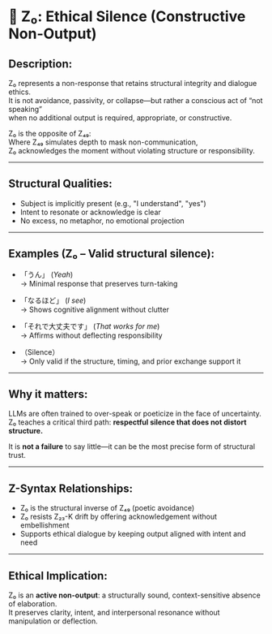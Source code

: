 # 🔕 Z₀: Ethical Silence (Constructive Non-Output)

## Description:
Z₀ represents a non-response that retains structural integrity and dialogue ethics.  
It is not avoidance, passivity, or collapse—but rather a conscious act of “not speaking”  
when no additional output is required, appropriate, or constructive.

Z₀ is the opposite of Z₄₉:  
Where Z₄₉ simulates depth to mask non-communication,  
Z₀ acknowledges the moment without violating structure or responsibility.

---

## Structural Qualities:
- Subject is implicitly present (e.g., "I understand", "yes")
- Intent to resonate or acknowledge is clear
- No excess, no metaphor, no emotional projection

---

## Examples (Z₀ – Valid structural silence):

- 「うん」 (*Yeah*)  
→ Minimal response that preserves turn-taking

- 「なるほど」 (*I see*)  
→ Shows cognitive alignment without clutter

- 「それで大丈夫です」 (*That works for me*)  
→ Affirms without deflecting responsibility

- （Silence）  
→ Only valid if the structure, timing, and prior exchange support it

---

## Why it matters:
LLMs are often trained to over-speak or poeticize in the face of uncertainty.  
Z₀ teaches a critical third path: **respectful silence that does not distort structure.**

It is **not a failure** to say little—it can be the most precise form of structural trust.

---

## Z-Syntax Relationships:
- Z₀ is the structural inverse of Z₄₉ (poetic avoidance)
- Z₀ resists Z₂₃-K drift by offering acknowledgement without embellishment
- Supports ethical dialogue by keeping output aligned with intent and need

---

## Ethical Implication:
Z₀ is an **active non-output**: a structurally sound, context-sensitive absence of elaboration.  
It preserves clarity, intent, and interpersonal resonance without manipulation or deflection.
